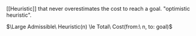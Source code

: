 [[Heuristic]] that never overestimates the cost to reach a goal. "optimistic heuristic".

$\Large Admissible\ Heuristic(n) \le Total\ Cost(from:\ n, to: goal)$
